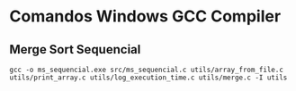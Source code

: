# Comandos Windows GCC Compiler

## Merge Sort Sequencial

```
gcc -o ms_sequencial.exe src/ms_sequencial.c utils/array_from_file.c utils/print_array.c utils/log_execution_time.c utils/merge.c -I utils
```
